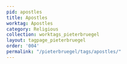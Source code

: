 ```yaml
---
pid: apostles
title: Apostles
worktag: Apostles
category: Religious
collection: worktags_pieterbruegel
layout: tagpage_pieterbruegel
order: '004'
permalink: "/pieterbruegel/tags/apostles/"
---
```


